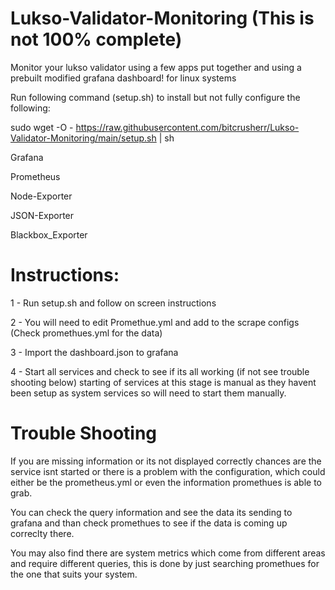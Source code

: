 # Lukso-Validator-Monitoring (This is not 100% complete)


Monitor your lukso validator using a few apps put together and using a prebuilt modified grafana dashboard!
for linux systems

Run following command (setup.sh) to install but not fully configure the following:

sudo wget -O - https://raw.githubusercontent.com/bitcrusherr/Lukso-Validator-Monitoring/main/setup.sh | sh

Grafana

Prometheus

Node-Exporter

JSON-Exporter

Blackbox_Exporter

# Instructions:

1 - Run setup.sh and follow on screen instructions

2 - You will need to edit Promethue.yml and add to the scrape configs (Check promethues.yml for the data)

3 - Import the dashboard.json to grafana

4 - Start all services and check to see if its all working (if not see trouble shooting below)
starting of services at this stage is manual as they havent been setup as system services so will need to
start them manually.


# Trouble Shooting
If you are missing information or its not displayed correctly chances are the service isnt started or
there is a problem with the configuration, which could either be the prometheus.yml or even the information
promethues is able to grab.

You can check the query information and see the data its sending to grafana and than check promethues to 
see if the data is coming up correclty there.

You may also find there are system metrics which come from different areas and require different queries,
this is done by just searching promethues for the one that suits your system.

